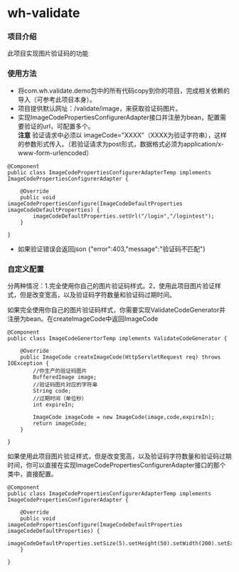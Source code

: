 # wh-validate

### 项目介绍
此项目实现图片验证码的功能
### 使用方法
- 将com.wh.validate.demo包中的所有代码copy到你的项目，完成相关依赖的导入（可参考此项目本身）。
- 项目提供默认网址：/validate/image，来获取验证码图片。
- 实现ImageCodePropertiesConfigurerAdapter接口并注册为bean，配置需要验证的url，可配置多个。  
**注意**   验证请求中必须以 imageCode="XXXX"（XXXX为验证字符串），这样的参数形式传入。（若验证请求为post形式，数据格式必须为application/x-www-form-urlencoded）
```
@Component
public class ImageCodePropertiesConfigurerAdapterTemp implements ImageCodePropertiesConfigurerAdapter {

	@Override
	public void imageCodePropertiesConfigure(ImageCodeDefaultProperties imageCodeDefaultProperties) {
		imageCodeDefaultProperties.setUrl("/login","/logintest");
	}

}
```
-  如果验证错误会返回json
	{"error":403,"message":"验证码不匹配"}
### 自定义配置

 分两种情况：1.完全使用你自己的图片验证码样式。2，使用此项目图片验证样式，但是改变宽高，以及验证码字符数量和验证码过期时间。

如果完全使用你自己的图片验证码样式，你需要实现ValidateCodeGenerator并注册为bean。在createImageCode中返回ImageCode

```
@Component
public class ImageCodeGenertorTemp implements ValidateCodeGenerator {

	@Override
	public ImageCode createImageCode(HttpServletRequest req) throws IOException {
		//你生产的验证码图片
		BufferedImage image;
		//验证码图片对应的字符串
		String code;
		//过期时间（单位秒）
		int expireIn;
		
		ImageCode imageCode = new ImageCode(image,code,expireIn);
		return imageCode;
	}

}
```

如果使用此项目图片验证样式，但是改变宽高，以及验证码字符数量和验证码过期时间，你可以直接在实现ImageCodePropertiesConfigurerAdapter接口的那个类中，直接配置。

```
@Component
public class ImageCodePropertiesConfigurerAdapterTemp implements ImageCodePropertiesConfigurerAdapter {

	@Override
	public void imageCodePropertiesConfigure(ImageCodeDefaultProperties imageCodeDefaultProperties) {
		imageCodeDefaultProperties.setSize(5).setHeight(50).setWidth(200).setExpireIn(60).setUrl("/login","/logintest");
	}

}
```

